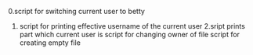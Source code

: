 0.script for switching current user to betty
1. script for printing effective username of the current user
2.sript prints part which current user is
script for changing owner of file
script for creating empty file
